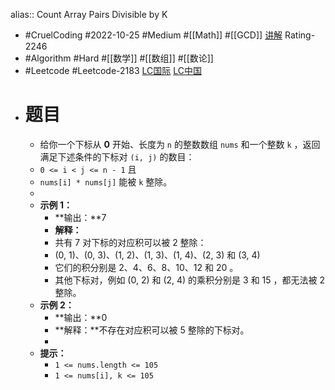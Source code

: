 alias:: Count Array Pairs Divisible by K

- #CruelCoding #2022-10-25 #Medium #[[Math]] #[[GCD]] [讲解](https://youtu.be/QDJya-uywDE) Rating-2246
- #Algorithm #Hard #[[数学]] #[[数组]] #[[数论]]
- #Leetcode #Leetcode-2183 [LC国际](https://leetcode.com/problems/count-array-pairs-divisible-by-k/) [LC中国](https://leetcode.cn/problems/count-array-pairs-divisible-by-k/)
- # 题目
	- 给你一个下标从 **0** 开始、长度为 `n` 的整数数组 `nums` 和一个整数 `k` ，返回满足下述条件的下标对 `(i, j)` 的数目：
	- `0 <= i < j <= n - 1` 且
	- `nums[i] * nums[j]` 能被 `k` 整除。
	-
	- **示例 1：**
		- **输出：**7
		- **解释：**
		- 共有 7 对下标的对应积可以被 2 整除：
		- (0, 1)、(0, 3)、(1, 2)、(1, 3)、(1, 4)、(2, 3) 和 (3, 4)
		- 它们的积分别是 2、4、6、8、10、12 和 20 。
		- 其他下标对，例如 (0, 2) 和 (2, 4) 的乘积分别是 3 和 15 ，都无法被 2 整除。
	- **示例 2：**
		- **输出：**0
		- **解释：**不存在对应积可以被 5 整除的下标对。
		-
	- **提示：**
		- `1 <= nums.length <= 105`
		- `1 <= nums[i], k <= 105`